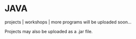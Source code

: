 # JAVA
projects | workshops | more programs will be uploaded soon...

Projects may also be uploaded as a .jar file.

